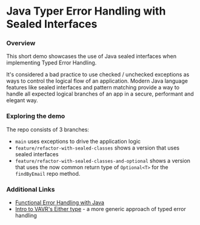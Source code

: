 # Java Typer Error Handling with Sealed Interfaces

### Overview
This short demo showcases the use of Java sealed interfaces when implementing Typed Error Handling.

It's considered a bad practice to use checked / unchecked exceptions as ways to control the logical flow of an application. Modern Java language features like sealed interfaces and pattern matching provide a way to handle all expected logical branches of an app in a secure, performant and elegant way.

### Exploring the demo
The repo consists of 3 branches:
* `main` uses exceptions to drive the application logic
* `feature/refactor-with-sealed-classes` shows a version that uses sealed interfaces
* `feature/refactor-with-sealed-classes-and-optional` shows a version that uses the now common return type of `Optional<T>` for the `findByEmail` repo method.

### Additional Links
* [Functional Error Handling with Java](https://softwaremill.com/functional-error-handling-with-java-17/)
* [Intro to VAVR's Either type](https://www.baeldung.com/vavr-either) - a more generic approach of typed error handling
